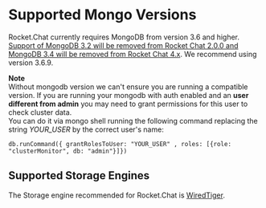 # Supported Mongo Versions

Rocket.Chat currently requires MongoDB from version 3.6 and higher. [Support of MongoDB 3.2 will be removed from Rocket Chat 2.0.0 and MongoDB 3.4 will be removed from Rocket Chat 4.x](https://github.com/RocketChat/Rocket.Chat/pull/15199). We recommend using version 3.6.9.

**Note** <br>
Without mongodb version we can't ensure you are running a compatible version.
If you are running your mongodb with auth enabled and an **user different from admin**
you may need to grant permissions for this user to check cluster data. <br>
You can do it via mongo shell running the following command replacing the string _YOUR_USER_ by the correct user\'s name:

```
db.runCommand({ grantRolesToUser: "YOUR_USER" , roles: [{role: "clusterMonitor", db: "admin"}]})
```

## Supported Storage Engines

The Storage engine recommended for Rocket.Chat is [WiredTiger](https://docs.mongodb.com/manual/core/wiredtiger/).
